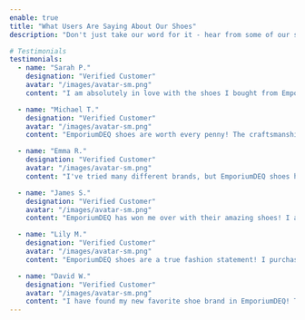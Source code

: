 ```yaml
---
enable: true
title: "What Users Are Saying About Our Shoes"
description: "Don't just take our word for it - hear from some of our satisfied users! <br /> Check out some of our testimonials below to see what others are saying about us."

# Testimonials
testimonials:
  - name: "Sarah P."
    designation: "Verified Customer"
    avatar: "/images/avatar-sm.png"
    content: "I am absolutely in love with the shoes I bought from EmporiumDEQ! The quality is outstanding, and they are so comfortable to wear. The design is stylish and versatile, making them perfect for both casual and formal occasions. Highly recommended!"

  - name: "Michael T."
    designation: "Verified Customer"
    avatar: "/images/avatar-sm.png"
    content: "EmporiumDEQ shoes are worth every penny! The craftsmanship is top-notch, and the attention to detail is remarkable. I have received numerous compliments whenever I wear them. Not only are they stylish, but they also provide excellent support and cushioning. I couldn't be happier with my purchase!"

  - name: "Emma R."
    designation: "Verified Customer"
    avatar: "/images/avatar-sm.png"
    content: "I've tried many different brands, but EmporiumDEQ shoes have truly exceeded my expectations. The fit is perfect, and they feel like they were custom-made for my feet. The materials used are of exceptional quality, ensuring durability. I can confidently say that EmporiumDEQ offers some of the best shoes in the market!"

  - name: "James S."
    designation: "Verified Customer"
    avatar: "/images/avatar-sm.png"
    content: "EmporiumDEQ has won me over with their amazing shoes! I adore the trendy designs they offer, and the comfort level is unmatched. Even after hours of walking, my feet remain pain-free. The customer service was exceptional too, ensuring a seamless shopping experience. I'm a loyal customer now!"

  - name: "Lily M."
    designation: "Verified Customer"
    avatar: "/images/avatar-sm.png"
    content: "EmporiumDEQ shoes are a true fashion statement! I purchased a pair for a special occasion, and they instantly became the centerpiece of my outfit. The attention to detail is remarkable, and the shoes are incredibly comfortable to wear. I received so many compliments and felt like a superstar all night. Thank you, EmporiumDEQ!"

  - name: "David W."
    designation: "Verified Customer"
    avatar: "/images/avatar-sm.png"
    content: "I have found my new favorite shoe brand in EmporiumDEQ! The range of styles they offer is impressive, catering to all tastes and preferences. The quality is exceptional, and the shoes are built to last. Every time I wear them, I feel confident and stylish. I highly recommend EmporiumDEQ to anyone looking for top-quality footwear!"
---
```

